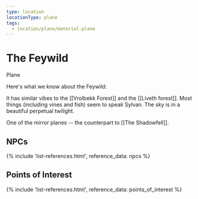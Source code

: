 ```yaml
---
type: location
locationType: plane
tags:
  - location/plane/material-plane
---
```


# The Feywild
Plane

Here's what we know about the Feywild:

It has similar vibes to the [[Vrolbekk Forest]] and the [[Liveth forest]]. Most things (including vines and fish) seem to speak Sylvan. The sky is in a beautiful perpetual twilight. 

One of the mirror planes -- the counterpart to [[The Shadowfell]].

## NPCs
{% include 'list-references.html', reference_data: npcs %}

## Points of Interest
{% include 'list-references.html', reference_data: points_of_interest %}
